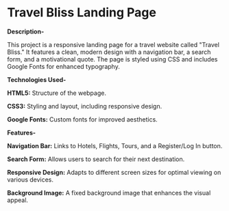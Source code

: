 # Travel Bliss Landing Page
**Description-**

This project is a responsive landing page for a travel website called "Travel Bliss." It features a clean, modern design with a navigation bar, a search form, and a motivational quote. The page is styled using CSS and includes Google Fonts for enhanced typography.


**Technologies Used-**

**HTML5:** Structure of the webpage.

**CSS3:** Styling and layout, including responsive design.

**Google Fonts:** Custom fonts for improved aesthetics.


**Features-**

**Navigation Bar:** Links to Hotels, Flights, Tours, and a Register/Log In button.

**Search Form:** Allows users to search for their next destination.

**Responsive Design:** Adapts to different screen sizes for optimal viewing on various devices.

**Background Image:** A fixed background image that enhances the visual appeal.


